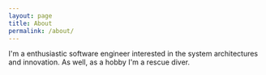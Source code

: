 ```yaml
---
layout: page
title: About
permalink: /about/
---
```


I'm a enthusiastic software engineer interested in the system architectures and innovation. As well, as a hobby I'm a rescue diver.